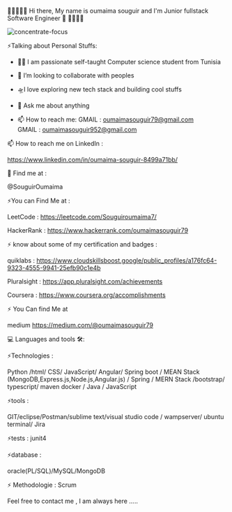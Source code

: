  👋👋👋👋👋 Hi there, My name is oumaima souguir and I'm Junior fullstack Software Engineer  👋 👋👋👋👋    
 
 
 ![concentrate-focus](https://user-images.githubusercontent.com/81293137/196886229-8cb169cd-45d6-41a6-81eb-0fa8d941a4fe.gif)

⚡️Talking about Personal Stuffs:

- 👩‍💻 I am passionate self-taught Computer science student from Tunisia
- 👯 I’m looking to collaborate with peoples
- 🛸I love exploring new tech stack and building cool stuffs
- 💬 Ask me about anything

- 📫 How to reach me:
  GMAIL : oumaimasouguir79@gmail.com  
  GMAIL : oumaimasouguir952@gmail.com  
  
 📫 How to reach me on LinkedIn : 
 
 https://www.linkedin.com/in/oumaima-souguir-8499a71bb/
 
 🙌 Find me at :

  @SouguirOumaima
  
   ⚡️You can Find Me at : 
   
   LeetCode :
   https://leetcode.com/Souguiroumaima7/
   
   HackerRank : 
   https://www.hackerrank.com/oumaimasouguir79
    
 ⚡️ know about some of my certification and badges : 
 
  quiklabs :
  https://www.cloudskillsboost.google/public_profiles/a176fc64-9323-4555-9941-25efb90c1e4b
  
  Pluralsight :
  https://app.pluralsight.com/achievements 
  
  Coursera : 
  https://www.coursera.org/accomplishments
  
 ⚡️ You Can find Me at
 
 medium 
 https://medium.com/@oumaimasouguir79
 
 
 💻 Languages and tools 🛠️:
 
⚡️Technologies :

Python /html/ CSS/ JavaScript/ Angular/ Spring
boot  / MEAN Stack (MongoDB,Express.js,Node.js,Angular.js) / Spring / MERN Stack 
/bootstrap/ typescript/ maven
docker / Java / JavaScript

⚡️tools :

GIT/eclipse/Postman/sublime text/visual studio
code / wampserver/ ubuntu terminal/ Jira

⚡️tests :
junit4 

⚡️database : 

oracle(PL/SQL)/MySQL/MongoDB

⚡️ Methodologie : Scrum    
         

 
Feel free to contact me , I am always here .....

